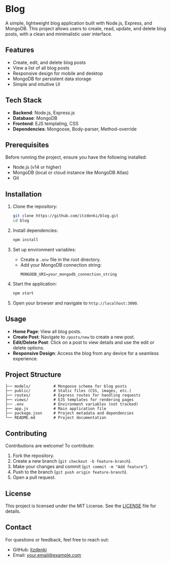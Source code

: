 # Blog

A simple, lightweight blog application built with Node.js, Express, and MongoDB. This project allows users to create, read, update, and delete blog posts, with a clean and minimalistic user interface.

## Features
- Create, edit, and delete blog posts
- View a list of all blog posts
- Responsive design for mobile and desktop
- MongoDB for persistent data storage
- Simple and intuitive UI

## Tech Stack
- **Backend**: Node.js, Express.js
- **Database**: MongoDB
- **Frontend**: EJS templating, CSS
- **Dependencies**: Mongoose, Body-parser, Method-override

## Prerequisites
Before running the project, ensure you have the following installed:
- Node.js (v14 or higher)
- MongoDB (local or cloud instance like MongoDB Atlas)
- Git

## Installation
1. Clone the repository:
   ```bash
   git clone https://github.com/itzdenki/blog.git
   cd blog
   ```

2. Install dependencies:
   ```bash
   npm install
   ```

3. Set up environment variables:
   - Create a `.env` file in the root directory.
   - Add your MongoDB connection string:
     ```env
     MONGODB_URI=your_mongodb_connection_string
     ```

4. Start the application:
   ```bash
   npm start
   ```

5. Open your browser and navigate to `http://localhost:3000`.

## Usage
- **Home Page**: View all blog posts.
- **Create Post**: Navigate to `/posts/new` to create a new post.
- **Edit/Delete Post**: Click on a post to view details and use the edit or delete options.
- **Responsive Design**: Access the blog from any device for a seamless experience.

## Project Structure
```plaintext
├── models/          # Mongoose schema for blog posts
├── public/          # Static files (CSS, images, etc.)
├── routes/          # Express routes for handling requests
├── views/           # EJS templates for rendering pages
├── .env             # Environment variables (not tracked)
├── app.js           # Main application file
├── package.json     # Project metadata and dependencies
└── README.md        # Project documentation
```

## Contributing
Contributions are welcome! To contribute:
1. Fork the repository.
2. Create a new branch (`git checkout -b feature-branch`).
3. Make your changes and commit (`git commit -m "Add feature"`).
4. Push to the branch (`git push origin feature-branch`).
5. Open a pull request.

## License
This project is licensed under the MIT License. See the [LICENSE](LICENSE) file for details.

## Contact
For questions or feedback, feel free to reach out:
- GitHub: [itzdenki](https://github.com/itzdenki)
- Email: your.email@example.com
